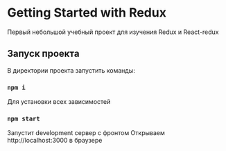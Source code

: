 # Getting Started with Redux

Первый небольшой учебный проект для изучения Redux и React-redux

## Запуск проекта

В директории проекта запустить команды:

### `npm i`

Для установки всех зависимостей

### `npm start`

Запустит development сервер с фронтом
Открываем http://localhost:3000 в браузере
